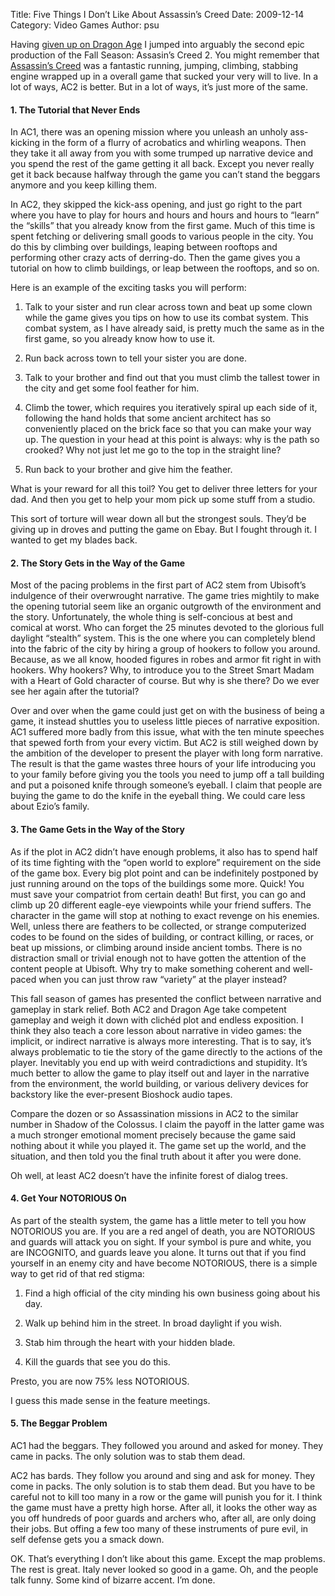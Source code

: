 Title: Five Things I Don’t Like About Assassin’s Creed
Date: 2009-12-14
Category: Video Games
Author: psu

Having <a href="http://mutable-states.com/bored-and-lonely-in-middle-earhhhhhhhhh-ferelden.html">given up on Dragon Age</a> I jumped into arguably the second epic production of the Fall Season: Assasin&#8217;s Creed 2. You might remember that <a href="http://tleaves.com/2007/12/27/the-assassin-prince-of-metal-splinter-cell-gear-in-persia/index.html">Assassin&#8217;s Creed</a> was a fantastic running, jumping, climbing, stabbing engine wrapped up in a overall game  that sucked your very will to live. In a lot of ways, AC2 is better. But in a lot of ways, it&#8217;s just more of the same.

#### 1. The Tutorial that Never Ends

In AC1, there was an opening mission where you unleash an unholy ass-kicking in the form of a flurry of acrobatics and whirling weapons. Then they take it all away from you with some trumped up narrative device and you spend the rest of the game getting it all back. Except you never really get it back because halfway through the game you can’t stand the beggars anymore and you keep killing them.

In AC2, they skipped the kick-ass opening, and just go right to the part where you have to play for hours and hours and hours and hours to “learn” the “skills” that you already know from the first game. Much of this time is spent fetching or delivering small goods to various people in the city. You do this by climbing over buildings, leaping between rooftops and performing other crazy acts of derring-do. Then the game gives you a tutorial on how to climb buildings, or leap between the rooftops, and so on.

Here is an example of the exciting tasks you will perform:

1. Talk to your sister and run clear across town and beat up some clown while the game gives you tips on how to use its combat system. This combat system, as I have already said, is pretty much the same as in the first game, so you already know how to use it.

2. Run back across town to tell your sister you are done.

3. Talk to your brother and find out that you must climb the tallest tower in the city and get some fool feather for him.

4. Climb the tower, which requires you iteratively spiral up each side of it, following the hand holds that some ancient architect has so conveniently placed on the brick face so that you can make your way up. The question in your head at this point is always: why is the path so crooked? Why not just let me go to the top in the straight line?

5. Run back to your brother and give him the feather.

What is your reward for all this toil? You get to deliver three letters for your dad. And then you get to help your mom pick up some stuff from a studio.

This sort of torture will wear down all but the strongest souls. They’d be giving up in droves and putting the game on Ebay. But I fought through it. I wanted to get my blades back.

#### 2. The Story Gets in the Way of the Game

Most of the pacing problems in the first part of AC2 stem from Ubisoft’s indulgence of their overwrought narrative. The game tries mightily to make the opening tutorial seem like an organic outgrowth of the environment and the story. Unfortunately, the whole thing is self-concious at best and comical at worst. Who can forget the 25 minutes devoted to the glorious full daylight “stealth” system. This is the one where you can completely blend into the fabric of the city by hiring a group of hookers to follow you around. Because, as we all know, hooded figures in robes and armor fit right in with hookers. Why hookers? Why, to introduce you to the Street Smart Madam with a Heart of Gold character of course. But why is she there? Do we ever see her again after the tutorial?

Over and over when the game could just get on with the business of being a game, it instead shuttles you to useless little pieces of narrative exposition. AC1 suffered more badly from this issue, what with the ten minute speeches that spewed forth from your every victim. But AC2 is still weighed down by the ambition of the developer to present the player with long form narrative. The result is that the game wastes three hours of your life introducing you to your family before giving you the tools you need to jump off a tall building and put a poisoned knife through someone’s eyeball. I claim that people are buying the game to do the knife in the eyeball thing. We could care less about Ezio’s family.

#### 3. The Game Gets in the Way of the Story

As if the plot in AC2 didn’t have enough problems, it also has to spend half of its time fighting with the “open world to explore” requirement on the side of the game box. Every big plot point and can be indefinitely postponed by just running around on the tops of the buildings some more. Quick! You must save your compatriot from certain death! But first, you can go and climb up 20 different eagle-eye viewpoints while your friend suffers. The character in the game will stop at nothing to exact revenge on his enemies. Well, unless there are feathers to be collected, or strange computerized codes to be found on the sides of building, or contract killing, or races, or beat up missions, or climbing around inside ancient tombs. There is no distraction small or trivial enough not to have gotten the attention of the content people at Ubisoft. Why try to make something coherent and well-paced when you can just throw raw “variety” at the player instead?

This fall season of games has presented the conflict between narrative and gameplay in stark relief. Both AC2 and Dragon Age take competent gameplay and weigh it down with clichéd plot and endless exposition. I think they also teach a core lesson about narrative in video games: the implicit, or indirect narrative is always more interesting. That is to say, it’s always problematic to tie the story of the game directly to the actions of the player. Inevitably you end up with weird contradictions and stupidity. It’s much better to allow the game to play itself out and layer in the narrative from the environment, the world building, or various delivery devices for backstory like the ever-present Bioshock audio tapes.

Compare the dozen or so Assassination missions in AC2 to the similar number in Shadow of the Colossus. I claim the payoff in the latter game was a much stronger emotional moment precisely because the game said nothing about it while you played it. The game set up the world, and the situation, and then told you the final truth about it after you were done.

Oh well, at least AC2 doesn’t have the infinite forest of dialog trees.

#### 4. Get Your NOTORIOUS On
As part of the stealth system, the game has a little meter to tell you how NOTORIOUS you are. If you are a red angel of death, you are NOTORIOUS and guards will attack you on sight. If your symbol is pure and white, you are INCOGNITO, and guards leave you alone. It turns out that if you find yourself in an enemy city and have become NOTORIOUS, there is a simple way to get rid of that red stigma:

1. Find a high official of the city minding his own business going about his day.

2. Walk up behind him in the street. In broad daylight if you wish.

3. Stab him through the heart with your hidden blade.

4. Kill the guards that see you do this.

Presto, you are now 75% less NOTORIOUS.

I guess this made sense in the feature meetings.

#### 5. The Beggar Problem

AC1 had the beggars. They followed you around and asked for money. They came in packs. The only solution was to stab them dead.

AC2 has bards. They follow you around and sing and ask for money. They come in packs. The only solution is to stab them dead. But you have to be careful not to kill too many in a row or the game will punish you for it. I think the game must have a pretty high horse. After all, it looks the other way as you off hundreds of poor guards and archers who, after all, are only doing their jobs. But offing a few too many of these instruments of pure evil, in self defense gets you a smack down.

OK. That’s everything I don’t like about this game. Except the map problems. The rest is great. Italy never looked so good in a game. Oh, and the people talk funny. Some kind of bizarre accent. I’m done.